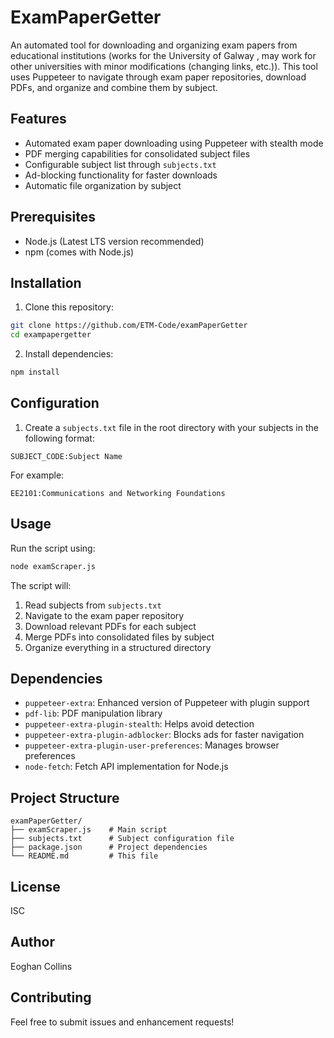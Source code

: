# ExamPaperGetter

An automated tool for downloading and organizing exam papers from educational institutions (works for the University of Galway , may work for other universities with minor modifications (changing links, etc.)). This tool uses Puppeteer to navigate through exam paper repositories, download PDFs, and organize and combine them by subject.

## Features

- Automated exam paper downloading using Puppeteer with stealth mode
- PDF merging capabilities for consolidated subject files
- Configurable subject list through `subjects.txt`
- Ad-blocking functionality for faster downloads
- Automatic file organization by subject

## Prerequisites

- Node.js (Latest LTS version recommended)
- npm (comes with Node.js)

## Installation

1. Clone this repository:
```bash
git clone https://github.com/ETM-Code/examPaperGetter
cd exampapergetter
```

2. Install dependencies:
```bash
npm install
```

## Configuration

1. Create a `subjects.txt` file in the root directory with your subjects in the following format:
```
SUBJECT_CODE:Subject Name
```
For example:
```
EE2101:Communications and Networking Foundations
```

## Usage

Run the script using:
```bash
node examScraper.js
```

The script will:
1. Read subjects from `subjects.txt`
2. Navigate to the exam paper repository
3. Download relevant PDFs for each subject
4. Merge PDFs into consolidated files by subject
5. Organize everything in a structured directory

## Dependencies

- `puppeteer-extra`: Enhanced version of Puppeteer with plugin support
- `pdf-lib`: PDF manipulation library
- `puppeteer-extra-plugin-stealth`: Helps avoid detection
- `puppeteer-extra-plugin-adblocker`: Blocks ads for faster navigation
- `puppeteer-extra-plugin-user-preferences`: Manages browser preferences
- `node-fetch`: Fetch API implementation for Node.js

## Project Structure

```
examPaperGetter/
├── examScraper.js    # Main script
├── subjects.txt      # Subject configuration file
├── package.json      # Project dependencies
└── README.md         # This file
```

## License

ISC

## Author

Eoghan Collins

## Contributing

Feel free to submit issues and enhancement requests! 